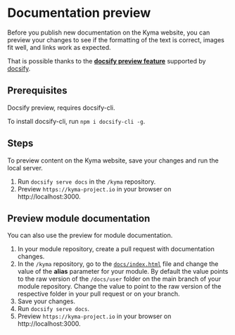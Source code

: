 # Documentation preview

Before you publish new documentation on the Kyma website, you can preview your changes to see if the formatting of the text is correct, images fit well, and links work as expected.

That is possible thanks to the [**docsify preview feature**](https://docsify.js.org/#/quickstart?id=preview-your-site) supported by [docsify](https://docsify.js.org/#/).

## Prerequisites

Docsify preview, requires docsify-cli.

To install docsify-cli, run `npm i docsify-cli -g`.

## Steps

To preview content on the Kyma website, save your changes and run the local server.

1. Run `docsify serve docs` in the `/kyma` repository.
2. Preview `https://kyma-project.io` in your browser on http://localhost:3000.

## Preview module documentation

You can also use the preview for module documentation.

1. In your module repository, create a pull request with documentation changes.
2. In the `/kyma` repository, go to the [`docs/index.html`](https://github.com/kyma-project/kyma/blob/main/docs/index.html) file and change the value of the **alias** parameter for your module. By default the value points to the raw version of the `/docs/user` folder on the main branch of your module repository. Change the value to point to the raw version of the respective folder in your pull request or on your branch.
3. Save your changes.
4. Run `docsify serve docs`.
5. Preview `https://kyma-project.io` in your browser on http://localhost:3000.
